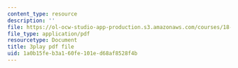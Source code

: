 ```yaml
---
content_type: resource
description: ''
file: https://ol-ocw-studio-app-production.s3.amazonaws.com/courses/18-01sc-single-variable-calculus-fall-2010/1a0b15feb3a160fe101ed68af8528f4b_BSAA0akmPEU.pdf
file_type: application/pdf
resourcetype: Document
title: 3play pdf file
uid: 1a0b15fe-b3a1-60fe-101e-d68af8528f4b
---
```

